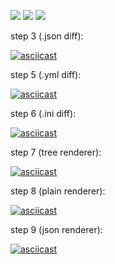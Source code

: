 <a href="https://codeclimate.com/github/sandraLbdv/frontend-project-lvl2/maintainability"><img src="https://api.codeclimate.com/v1/badges/d9309cd8c7addf6c635d/maintainability" /></a> <a href="https://codeclimate.com/github/sandraLbdv/frontend-project-lvl2/test_coverage"><img src="https://api.codeclimate.com/v1/badges/d9309cd8c7addf6c635d/test_coverage" /></a>
![](https://github.com/sandraLbdv/frontend-project-lvl2/workflows/Node/badge.svg)

step 3 (.json diff):

[![asciicast](https://asciinema.org/a/jixCgqH462bh63Xm9AstXEaNm.svg)](https://asciinema.org/a/jixCgqH462bh63Xm9AstXEaNm)


step 5 (.yml diff):

[![asciicast](https://asciinema.org/a/5MVry4B9VlJ8ju2AZrL5jtA11.svg)](https://asciinema.org/a/5MVry4B9VlJ8ju2AZrL5jtA11)


step 6 (.ini diff):

[![asciicast](https://asciinema.org/a/xkYrzqJ0o9n2o4Muqs90KxK3Y.svg)](https://asciinema.org/a/xkYrzqJ0o9n2o4Muqs90KxK3Y)


step 7 (tree renderer):

[![asciicast](https://asciinema.org/a/e2vB4WX7Ao2upwvcU1RpGa6mb.svg)](https://asciinema.org/a/e2vB4WX7Ao2upwvcU1RpGa6mb)


step 8 (plain renderer):

[![asciicast](https://asciinema.org/a/cwCIhUyuGHuMgV9oXz53YxXe9.svg)](https://asciinema.org/a/cwCIhUyuGHuMgV9oXz53YxXe9)


step 9 (json renderer):

[![asciicast](https://asciinema.org/a/ItR07eEdVQVTg5uUYu1z40TDg.svg)](https://asciinema.org/a/ItR07eEdVQVTg5uUYu1z40TDg)


